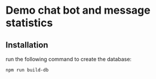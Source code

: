 # Demo chat bot and message statistics

## Installation

run the following command to create the database:
```bash
npm run build-db